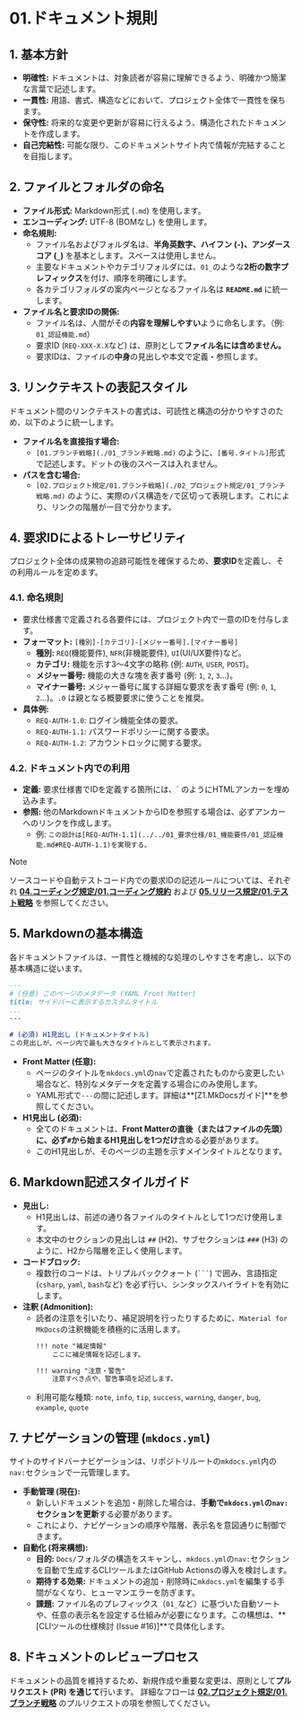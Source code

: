 # 01.ドキュメント規則

## 1. 基本方針

*   **明確性:** ドキュメントは、対象読者が容易に理解できるよう、明確かつ簡潔な言葉で記述します。
*   **一貫性:** 用語、書式、構造などにおいて、プロジェクト全体で一貫性を保ちます。
*   **保守性:** 将来的な変更や更新が容易に行えるよう、構造化されたドキュメントを作成します。
*   **自己完結性:** 可能な限り、このドキュメントサイト内で情報が完結することを目指します。

## 2. ファイルとフォルダの命名

*   **ファイル形式:** Markdown形式 (`.md`) を使用します。
*   **エンコーディング:** UTF-8 (BOMなし) を使用します。
*   **命名規則:**
    *   ファイル名およびフォルダ名は、**半角英数字、ハイフン (`-`)、アンダースコア (`_`)** を基本とします。スペースは使用しません。
    *   主要なドキュメントやカテゴリフォルダには、`01_`のような**2桁の数字プレフィックス**を付け、順序を明確にします。
    *   各カテゴリフォルダの案内ページとなるファイル名は **`README.md`** に統一します。
*   **ファイル名と要求IDの関係:**
    *   ファイル名は、人間がその**内容を理解しやすい**ように命名します。（例: `01_認証機能.md`）
    *   要求ID (`REQ-XXX-X.X`など) は、原則として**ファイル名には含めません。**
    *   要求IDは、ファイルの**中身**の見出しや本文で定義・参照します。

## 3. リンクテキストの表記スタイル

ドキュメント間のリンクテキストの書式は、可読性と構造の分かりやすさのため、以下のように統一します。

*   **ファイル名を直接指す場合:**
    *   `[01.ブランチ戦略](./01_ブランチ戦略.md)` のように、`[番号.タイトル]`形式で記述します。ドットの後のスペースは入れません。
*   **パスを含む場合:**
    *   `[02.プロジェクト規定/01.ブランチ戦略](./02_プロジェクト規定/01_ブランチ戦略.md)` のように、実際のパス構造を`/`で区切って表現します。これにより、リンクの階層が一目で分かります。

## 4. 要求IDによるトレーサビリティ

プロジェクト全体の成果物の追跡可能性を確保するため、**要求ID**を定義し、その利用ルールを定めます。

### 4.1. 命名規則
*   要求仕様書で定義される各要件には、プロジェクト内で一意のIDを付与します。
*   **フォーマット:** `[種別]-[カテゴリ]-[メジャー番号].[マイナー番号]`
    *   **種別:** `REQ`(機能要件), `NFR`(非機能要件), `UI`(UI/UX要件)など。
    *   **カテゴリ:** 機能を示す3〜4文字の略称 (例: `AUTH`, `USER`, `POST`)。
    *   **メジャー番号:** 機能の大きな塊を表す番号 (例: `1`, `2`, `3`...)。
    *   **マイナー番号:** メジャー番号に属する詳細な要求を表す番号 (例: `0`, `1`, `2`...)。`.0` は親となる概要要求に使うことを推奨。
*   **具体例:**
    *   `REQ-AUTH-1.0`: ログイン機能全体の要求。
    *   `REQ-AUTH-1.1`: パスワードポリシーに関する要求。
    *   `REQ-AUTH-1.2`: アカウントロックに関する要求。

### 4.2. ドキュメント内での利用
*   **定義:** 要求仕様書でIDを定義する箇所には、`<a id="REQ-AUTH-1.0"></a> のようにHTMLアンカーを埋め込みます。
*   **参照:** 他のMarkdownドキュメントからIDを参照する場合は、必ずアンカーへのリンクを作成します。
    *   例: `この設計は[REQ-AUTH-1.1](../../01_要求仕様/01_機能要件/01_認証機能.md#REQ-AUTH-1.1)を実現する。`

> [!NOTE]
> ソースコードや自動テストコード内での要求IDの記述ルールについては、それぞれ
> **[04.コーディング規定/01.コーディング規約](../04_コーディング規定/01_コーディング規約.md)**
> および
> **[05.リリース規定/01.テスト戦略](../05_リリース規定/01_テスト戦略.md)**
> を参照してください。

## 5. Markdownの基本構造

各ドキュメントファイルは、一貫性と機械的な処理のしやすさを考慮し、以下の基本構造に従います。

```markdown
---
# (任意) このページのメタデータ (YAML Front Matter)
title: サイドバーに表示するカスタムタイトル
...
---

# (必須) H1見出し (ドキュメントタイトル)
この見出しが、ページ内で最も大きなタイトルとして表示されます。
```

*   **Front Matter (任意):**
    *   ページのタイトルを`mkdocs.yml`の`nav`で定義されたものから変更したい場合など、特別なメタデータを定義する場合にのみ使用します。
    *   YAML形式で`---`の間に記述します。詳細は**[Z1.MkDocsガイド]**を参照してください。
*   **H1見出し (必須):**
    *   全てのドキュメントは、**Front Matterの直後（またはファイルの先頭）に、必ず`#`から始まるH1見出しを1つだけ**含める必要があります。
    *   このH1見出しが、そのページの主題を示すメインタイトルとなります。

## 6. Markdown記述スタイルガイド

*   **見出し:**
    *   H1見出しは、前述の通り各ファイルのタイトルとして1つだけ使用します。
    *   本文中のセクションの見出しは `##` (H2)、サブセクションは `###` (H3) のように、H2から階層を正しく使用します。
*   **コードブロック:**
    *   複数行のコードは、トリプルバッククォート (`` ``` ``) で囲み、言語指定 (`csharp`, `yaml`, `bash`など) を必ず行い、シンタックスハイライトを有効にします。
*   **注釈 (Admonition):**
    *   読者の注意を引いたり、補足説明を行ったりするために、`Material for MkDocs`の注釈機能を積極的に活用します。
        ```markdown
        !!! note "補足情報"
            ここに補足情報を記述します。
        
        !!! warning "注意・警告"
            注意すべき点や、警告事項を記述します。
        ```
    *   利用可能な種類: `note`, `info`, `tip`, `success`, `warning`, `danger`, `bug`, `example`, `quote`

## 7. ナビゲーションの管理 (`mkdocs.yml`)

サイトのサイドバーナビゲーションは、リポジトリルートの`mkdocs.yml`内の`nav:`セクションで一元管理します。

*   **手動管理 (現在):**
    *   新しいドキュメントを追加・削除した場合は、**手動で`mkdocs.yml`の`nav:`セクションを更新**する必要があります。
    *   これにより、ナビゲーションの順序や階層、表示名を意図通りに制御できます。
*   **自動化 (将来構想):**
    *   **目的:** `Docs/`フォルダの構造をスキャンし、`mkdocs.yml`の`nav:`セクションを自動で生成するCLIツールまたはGitHub Actionsの導入を検討します。
    *   **期待する効果:** ドキュメントの追加・削除時に`mkdocs.yml`を編集する手間がなくなり、ヒューマンエラーを防ぎます。
    *   **課題:** ファイル名のプレフィックス（`01_`など）に基づいた自動ソートや、任意の表示名を設定する仕組みが必要になります。この構想は、**[CLIツールの仕様検討 (Issue #16)]**で具体化します。

## 8. ドキュメントのレビュープロセス

ドキュメントの品質を維持するため、新規作成や重要な変更は、原則として**プルリクエスト (PR) を通じて**行います。
詳細なフローは **[02.プロジェクト規定/01.ブランチ戦略](../02_プロジェクト規定/01_ブランチ戦略.md)** のプルリクエストの項を参照してください。
